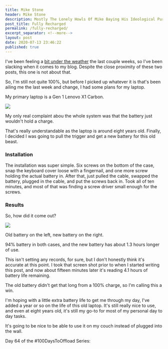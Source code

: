 ```yaml
---
title: Mike Stone
header: Mike Stone
description: Mostly The Lonely Howls Of Mike Baying His Ideological Purity At The Moon
post_title: Fully Recharged
permalink: /fully-recharged/
excerpt_separator: <!--more-->
layout: post
date: 2020-07-13 23:46:22
published: true
---
```



I've been feeling a [bit under the weather](https://mikestone.me/sick) the last couple weeks, so I've been slacking when it comes to my blog. Despite the close proximity of these two posts, this one is not about that. 

<!--more-->

So, I'm still not quite 100%, but before I picked up whatever it is that's been ailing me the last week and change, I had some plans for my laptop.

My primary laptop is a Gen 1 Lenovo X1 Carbon. 

![](https://i.snap.as/xlsQeoR.png)

My only real complaint abou the whole system was that the battery just wouldn't hold a charge. 

That's really understandable as the laptop is around eight years old. Finally, I decided I was going to pull the trigger and get a new battery for this old beast.

### Installation

The installation was super simple. Six screws on the bottom of the case, snap the keyboard cover loose with a fingernail, and one more screw holding the actual battery in. After that, just pulled the cable, swapped the battery, plugged in the cable, and put the screws back in. Took all of ten minutes, and most of that was finding a screw driver small enough for the screws.

### Results

So, how did it come out?

![](https://i.snap.as/ZqJOGnE.png)

Old battery on the left, new battery on the right. 

94% battery in both cases, and the new battery has about 1.3 hours longer of use.

This isn't setting any records, for sure, but I don't honestly think it's accurate at this point. I took that screen shot prior to when I started writing this post, and now about fifteen minutes later it's reading 4.1 hours of battery life remaining. 

The old battery didn't get that long from a 100% charge, so I'm calling this a win.

I'm hoping with a little extra battery life to get me through my day, I've added a year or so on the life of this old laptop. It's still really nice to use, and even at eight years old, it's still my go-to for most of my personal day to day tasks. 

It's going to be nice to be able to use it on my couch instead of plugged into the wall.

Day 64 of the #100DaysToOffload Series:
